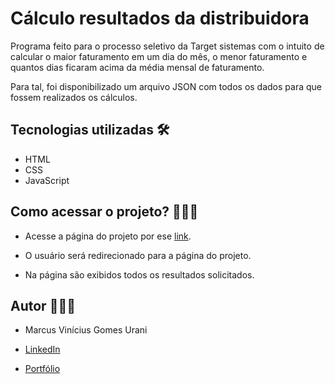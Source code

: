 # Cálculo resultados da distribuidora

Programa feito para o processo seletivo da Target sistemas com o intuito de calcular o maior faturamento em um dia do mês, o menor faturamento e quantos dias ficaram acima da média mensal de faturamento.

Para tal, foi disponibilizado um arquivo JSON com todos os dados para que fossem realizados os cálculos.

## Tecnologias utilizadas 🛠

- HTML
- CSS
- JavaScript

## Como acessar o projeto? 👩🏻‍💻

- Acesse a página do projeto por ese [link](https://target-vaga01.netlify.app).

- O usuário será redirecionado para a página do projeto.

- Na página são exibidos todos os resultados solicitados.

## Autor 🙋🏻‍♂️

- Marcus Vinícius Gomes Urani

- [LinkedIn](https://linkedin.com/in/marcusurani)

- [Portfólio](https://marcusurani.netlify.app)
